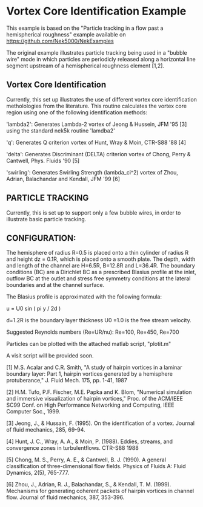 # Vortex Core Identification Example 

This example is based on the "Particle tracking in a flow past a 
hemispherical roughness" example available on https://github.com/Nek5000/NekExamples

The original example illustrates particle tracking being used in a "bubble wire"
mode in which particles are periodicly released along a horizontal
line segment upstream of a hemispherical roughness element [1,2].  

## Vortex Core Identification
Currently, this set up illustrates the use of different vortex core identification
metholologies from the literature.
This routine calculates the vortex core region using one of the following 
identification methods:

'lambda2': Generates Lambda-2 vortex of Jeong & Hussein, JFM '95 [3] using the standard 
nek5k routine 'lamdba2'

'q': Generates Q criterion vortex of Hunt, Wray & Moin, CTR-S88 '88 [4]

'delta': Generates Discriminant (DELTA) criterion vortex of 
Chong, Perry & Cantwell, Phys. Fluids '90 [5]

'swirling': Generates Swirling Strength (lambda_ci^2) vortex of 
Zhou, Adrian, Balachandar and Kendall, JFM '99 [6]

## PARTICLE TRACKING

Currently, this is set up to support only a few bubble wires,
in order to illustrate basic particle tracking.  

## CONFIGURATION:

The hemisphere of radius R=0.5 is placed onto a thin cylinder of 
radius R and height dz = 0.1R, which is placed onto a smooth 
plate. The depth, width and length of the channel are H=6.5R, 
B=12.8R and L=36.4R. The boundary conditions (BC) are a Dirichlet 
BC as a prescribed Blasius profile at the inlet, outflow BC 
at the outlet and stress free symmetry conditions at the lateral 
boundaries and at the channel surface.    

The Blasius profile is approximated with the following formula: 

u = U0 sin ( pi y / 2d )

d=1.2R is the boundary layer thickness 
U0 =1.0 is the free stream velocity. 

Suggested Reynolds numbers (Re=UR/nu): Re=100, Re=450, Re=700

Particles can be plotted with the attached matlab script, "plotit.m"

A visit script will be provided soon.

[1] M.S. Acalar and C.R. Smith, "A study of hairpin vortices in a laminar 
boundary layer: Part 1, hairpin vortices generated by a hemisphere 
protuberance," J. Fluid Mech. 175, pp. 1-41, 1987

[2] H.M. Tufo, P.F. Fischer, M.E. Papka and K. Blom, "Numerical simulation 
and immersive visualization of hairpin vortices," Proc. of the ACM/IEEE 
SC99 Conf. on High Performance Networking and Computing, IEEE Computer Soc., 1999.

[3] Jeong, J., & Hussain, F. (1995). On the identification of a vortex. Journal
 of fluid mechanics, 285, 69-94.
 
[4] Hunt, J. C., Wray, A. A., & Moin, P. (1988). Eddies, streams, and 
convergence zones in turbulentflows. CTR-S88 1988

[5] Chong, M. S., Perry, A. E., & Cantwell, B. J. (1990). A general classification 
of three-dimensional flow fields. Physics of Fluids A: Fluid Dynamics, 2(5), 765-777.

[6] Zhou, J., Adrian, R. J., Balachandar, S., & Kendall, T. M. (1999). Mechanisms for generating
coherent packets of hairpin vortices in channel flow. Journal of fluid mechanics, 387, 353-396.

